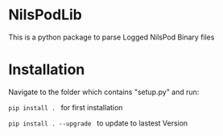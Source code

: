 # NilsPodLib

This is a python package to parse Logged NilsPod Binary files


# Installation

Navigate to  the folder which contains "setup.py" and run:

`pip install . ` for first installation

`pip install . --upgrade ` to update to lastest Version